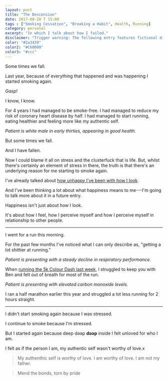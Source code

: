 ```yaml
---
layout: post
title: "The Descension"
date: 2017-08-20 T 15:00
tags : ["Smoking Cessation", "Breaking a Habit", Health, Running]
category: personal
excerpt: "In which I talk about how I failed."
disclaimer: "Trigger warning: The following entry features fictional dialogue with medical professional."
color: "#2a3439"
color2: "#C60000"
color3: "#ccc"
---
```

Some times we fall.

Last year, because of everything that happened and was happening I started smoking again.

*Gasp!*

I know, I know.

For 4 years I had managed to be smoke-free. I had managed to reduce my risk of coronary heart disease by half. I had managed to start running, eating healthier and feeling more like my authentic self.

*Patient is white male in early thirties, appearing in good health.*

But some times we fall.

And I have fallen.

Now I could blame it all on stress and the clusterfuck that is life. But, whilst there's certainly an element of stress in there, the truth is that there's an underlying reason for me starting to smoke again.

I've already talked about [how unhappy I've been with how I look][vanity].

And I've been thinking a lot about what happiness means to me---I'm going to talk more about it in a future entry.

Happiness isn't just about how I look.

It's about how I feel, how I perceive myself and how I perceive myself in relationship to other people.

***

I went for a run this morning.

For the past few months I've noticed what I can only describe as, "getting a lot shittier at running."

*Patient is presenting with a steady decline in respiratory performance.*

When [running the 5k Colour Dash last week][dash], I struggled to keep you with Ben and felt out of breath for most of the run.

*Patient is presenting with elevated carbon monoxide levels.*

I ran a half marathon earlier this year and struggled a lot less running for 2 hours straight.

***

I didn't start smoking again because I was stressed.

I continue to smoke because I'm stressed.

But I started again because deep dǝǝp **dǝǝp** inside I felt unloved for who I am.

I felt as if the person I am, my authentic self wasn't worthy of love.x

> My authenthic self is worthy of love. I am worthy of love. I am not my father.

> Mend the bonds, torn by pride

[vanity]: /blog/push-ups-planks-and-puking#vanity
[dash]: /blog/dont-run-with-your-mouth-open